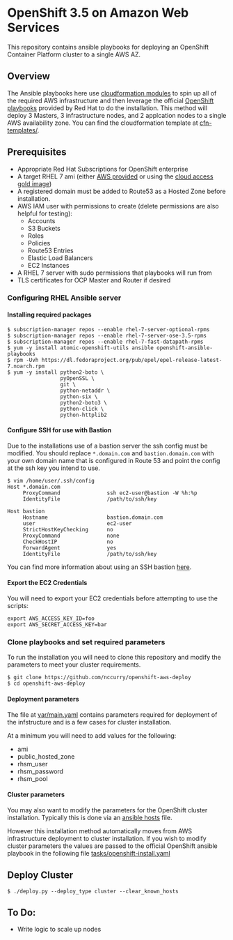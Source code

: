 # OpenShift 3.5 on Amazon Web Services
This repository contains ansible playbooks for deploying an OpenShift Container Platform cluster to a single AWS AZ. 

## Overview
The Ansible playbooks here use [cloudformation modules](http://docs.ansible.com/ansible/latest/cloudformation_module.html) to spin up all of the required AWS infrastructure and then leverage the official [OpenShift playbooks](https://github.com/openshift/openshift-ansible/tree/release-1.5/playbooks/byo) provided by Red Hat to do the installation. This method will deploy 3 Masters, 3 infrastructure nodes, and 2 applcation nodes to a single AWS availability zone. You can find the cloudformation template at [cfn-templates/](cfn-templates/).

## Prerequisites
* Appropriate Red Hat Subscriptions for OpenShift enterprise
* A target RHEL 7 ami (either [AWS provided](https://aws.amazon.com/marketplace/pp/B00KWBZVK6) or using the [cloud access gold image](https://access.redhat.com/articles/2962171))
* A registered domain must be added to Route53 as a Hosted Zone before installation.
* AWS IAM user with permissions to create (delete permissions are also helpful for testing):
    * Accounts
    * S3 Buckets
    * Roles
    * Policies
    * Route53 Entries
    * Elastic Load Balancers
    * EC2 Instances
* A RHEL 7 server with sudo permissions that playbooks will run from
* TLS certificates for OCP Master and Router if desired

### Configuring RHEL Ansible server
#### Installing required packages
```
$ subscription-manager repos --enable rhel-7-server-optional-rpms
$ subscription-manager repos --enable rhel-7-server-ose-3.5-rpms
$ subscription-manager repos --enable rhel-7-fast-datapath-rpms
$ yum -y install atomic-openshift-utils ansible openshift-ansible-playbooks
$ rpm -Uvh https://dl.fedoraproject.org/pub/epel/epel-release-latest-7.noarch.rpm
$ yum -y install python2-boto \
                 pyOpenSSL \
                 git \
                 python-netaddr \
                 python-six \
                 python2-boto3 \
                 python-click \
                 python-httplib2
```

#### Configure SSH for use with Bastion
Due to the installations use of a bastion server the ssh config must be modified.
You should replace ```*.domain.com``` and ```bastion.domain.com``` with your own domain name that is configured in Route 53 and point the config at the ssh key you intend to use.
```
$ vim /home/user/.ssh/config
Host *.domain.com
     ProxyCommand               ssh ec2-user@bastion -W %h:%p
     IdentityFile               /path/to/ssh/key

Host bastion
     Hostname                   bastion.domain.com
     user                       ec2-user
     StrictHostKeyChecking      no
     ProxyCommand               none
     CheckHostIP                no
     ForwardAgent               yes
     IdentityFile               /path/to/ssh/key
```
You can find more information about using an SSH bastion [here](http://blog.scottlowe.org/2015/11/21/using-ssh-bastion-host/).

#### Export the EC2 Credentials
You will need to export your EC2 credentials before attempting to use the
scripts:
```
export AWS_ACCESS_KEY_ID=foo
export AWS_SECRET_ACCESS_KEY=bar
```

### Clone playbooks and set required parameters
To run the installation you will need to clone this repository and modify the parameters to meet your cluster requirements.
```shell
$ git clone https://github.com/nccurry/openshift-aws-deploy
$ cd openshift-aws-deploy
```
#### Deployment parameters
The file at [var/main.yaml](var/main.yaml) contains parameters required for deployment of the infstructure and is a few cases for cluster installation. 

At a minimum you will need to add values for the following:
* ami
* public_hosted_zone
* rhsm_user
* rhsm_password
* rhsm_pool

#### Cluster parameters
You may also want to modify the parameters for the OpenShift cluster installation. Typically this is done via an [ansible hosts](https://docs.openshift.com/container-platform/3.5/install_config/install/advanced_install.html) file.

However this installation method automatically moves from AWS infrastructure deployment to cluster installation. If you wish to modify cluster parameters the values are passed to the official OpenShift ansible playbook in the following file [tasks/openshift-install.yaml](playbooks/tasks/openshift-install.yaml)

## Deploy Cluster
```shell
$ ./deploy.py --deploy_type cluster --clear_known_hosts
```

## To Do:
- Write logic to scale up nodes
